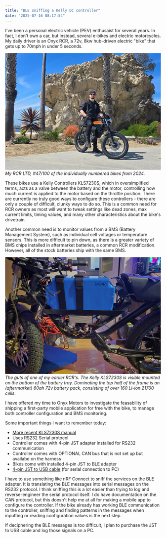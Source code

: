 ```yaml
---
title: "BLE sniffing a Kelly DC controller"
date: "2025-07-16 08:17:54"
---
```


I've been a personal electric vehicle (PEV) enthusaist for several years. In fact, I don't own a car, but instead, several e-bikes and electric motorcycles. My daily driver is an Onyx RCR, a 72v, 8kw hub-driven electric "bike" that gets up to 70mph in under 5 seconds.

<img src="../images/rcr1.png" alt="Me on my RCR LTD" width=800 />
<i>My RCR LTD, #47/100 of the individually numbered bikes from 2024.</i>

These bikes use a Kelly Controllers KLS7230S, which in oversimplified terms, acts as a valve between the battery and the motor, controlling how much current is applied to the motor based on the throttle position. There are currently no truly good ways to configure these controllers - there are only a couple of difficult, clunky ways to do so. This is a common need for RCR owners as most will want to tweak settings like dead zones, max current limits, timing values, and many other characteristics about the bike's drivetrain.

Another common need is to monitor values from a BMS (Battery Management System), such as individual cell voltages or temperature sensors. This is more difficult to pin down, as there is a greater variety of BMS chips installed in aftermarket batteries, a common RCR modification. However, all of the stock batteries ship with the same BMS.

<img src="../images/rcrguts.jpg" alt="RCR guts" width=800 />
<i>The guts of one of my earlier RCR's. The Kelly KLS7230S is visible mounted on the bottom of the battery tray. Dominating the top half of the frame is an (aftermarket) 60ah 72v battery pack, consisting of over 160 Li-ion 21700 cells.</i>

I have offered my time to Onyx Motors to investigate the feasability of shipping a first-party mobile application for free with the bike, to manage both controller configuration and BMS monitoring.

Some important things I want to remember today:

- <a href="https://media.kellycontroller.com/new/Kelly-Cheetah-series-KLS-SUserManualV2.12-1.pdf">More recent KLS7230S manual</a>
- Uses RS232 Serial protocol
- Controller comes with 4-pin JST adapter installed for RS232 communication
- Controller comes with OPTIONAL CAN bus that is not set up but availabe on the harness
- Bikes come with installed 4-pin JST to BLE adapter
- <a href="https://www.electricvelocitypnw.com/product/kelly-programming-cable">4-pin JST to USB cable</a> (for serial connection to PC)

I have to use something like nRF Connect to sniff the services on the BLE adapter. It is translating the BLE messages into serial messages on the RS232 protocol. I think sniffing this is a lot easier than trying to log and reverse-engineer the serial protocol itself. I do have documentation on the CAN protocol, but this doesn't help me at all for making a mobile app to configure the controller. If the bike already has working BLE communication to the controller, sniffing and finding patterns in the messages when inputting or reading configuration values is the next step.

If deciphering the BLE messages is too difficult, I plan to purchase the JST to USB cable and log those signals on a PC.
